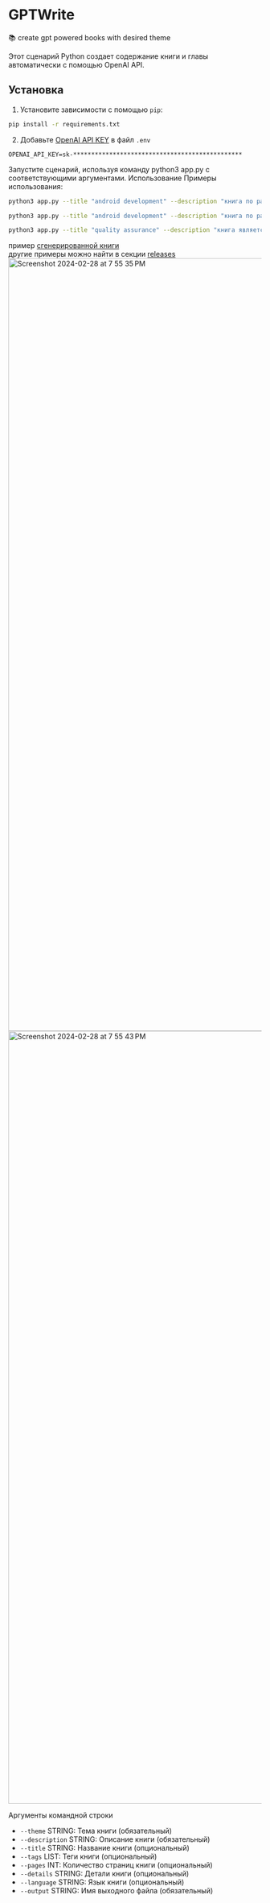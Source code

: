 # GPTWrite
📚 create gpt powered books with desired theme

Этот сценарий Python создает содержание книги и главы автоматически с помощью OpenAI API.

## Установка

1. Установите зависимости с помощью `pip`:

```bash
pip install -r requirements.txt
```

2. Добавьте [OpenAI API KEY](https://platform.openai.com/api-keys) в файл `.env`
 ```
 OPENAI_API_KEY=sk-***********************************************
 ```

Запустите сценарий, используя команду python3 app.py с соответствующими аргументами.
Использование
Примеры использования:

```bash
python3 app.py --title "android development" --description "книга по разработке андроид приложений. предназначена для новичков. последовательно освещает основные концепции разработки, паттерны проектирования, приемы проектирования UI и UX приложений" --tags java android development tutorial --details подробно --theme "руководство по разработке приложений для ОС андроид" --pages 50 --output android
```

```bash
python3 app.py --title "android development" --description "книга по разработке андроид приложений. предназначена для новичков. последовательно освещает основные концепции разработки, паттерны проектирования, приемы проектирования UI и UX приложений" --tags java android development tutorial --details "очень подробно" --theme "руководство по разработке приложений для ОС андроид" --pages 200 --output android --language Russian
```

```bash
python3 app.py --title "quality assurance" --description "книга является справочником для опытного QA инженера. в нее включены основные понятия QA, основные метрики качества, подходы к тестированию" --tags qa quality assurance cookbook  --details подробно --theme "справочник для QA инженера" --pages 200 --output qaguide --language Russian
```
пример [сгенерированной книги ](https://github.com/iampopovich/GPTWrite/releases/download/v1.1.0/qaguide.md)  
другие примеры можно найти в секции [releases](https://github.com/iampopovich/GPTWrite/releases)
<img width="1536" alt="Screenshot 2024-02-28 at 7 55 35 PM" src="https://github.com/iampopovich/GPTWrite/assets/23129441/67d81033-97d3-4c70-b855-e11677ed86d1">
<img width="1536" alt="Screenshot 2024-02-28 at 7 55 43 PM" src="https://github.com/iampopovich/GPTWrite/assets/23129441/ceddf7fa-a2f7-41e1-84c4-8827cd499d83">


Аргументы командной строки  
- `--theme` STRING: Тема книги (обязательный)
- `--description` STRING: Описание книги (обязательный)
- `--title` STRING: Название книги (опциональный)
- `--tags` LIST: Теги книги (опциональный)
- `--pages` INT: Количество страниц книги (опциональный)
- `--details` STRING: Детали книги (опциональный)
- `--language` STRING: Язык книги (опциональный)
- `--output` STRING: Имя выходного файла (обязательный)


